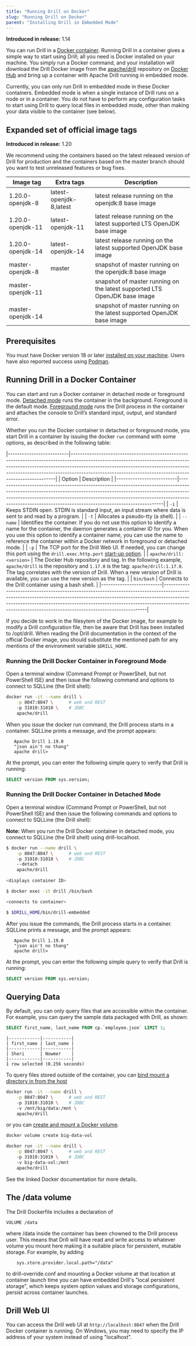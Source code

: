 ```yaml
---
title: "Running Drill on Docker"
slug: "Running Drill on Docker"
parent: "Installing Drill in Embedded Mode"
---
```


**Introduced in release:** 1.14

You can run Drill in a [Docker container](https://www.docker.com/what-container#/package_software).  Running Drill in a container gives a simple way to start using Drill; all you need is Docker installed on your machine.  You simply run a Docker command, and your installation will download the Drill Docker image from the [apache/drill](https://hub.docker.com/r/apache/drill) repository on [Docker Hub](https://docs.docker.com/docker-hub/) and bring up a container with Apache Drill running in embedded mode.

Currently, you can only run Drill in embedded mode in these Docker containers.  Embedded mode is when a single instance of Drill runs on a node or in a container. You do not have to perform any configuration tasks to start using Drill to query local files in embedded mode, other than making your data visible to the container (see below).

## Expanded set of official image tags

**Introduced in release:** 1.20

We recommend using the containers based on the latest released version of Drill for production and the containers based on the master branch should you want to test unreleased features or bug fixes.

| Image tag         | Extra tags              | Description                                                               |
| ----------------- | ----------------------- | ------------------------------------------------------------------------- |
| 1.20.0-openjdk-8  | latest-openjdk-8,latest | latest release running on the openjdk:8 base image                        |
| 1.20.0-openjdk-11 | latest-openjdk-11       | latest release running on the latest supported LTS OpenJDK base image     |
| 1.20.0-openjdk-14 | latest-openjdk-14       | latest release running on the latest supported OpenJDK base image         |
| master-openjdk-8  | master                  | snapshot of master running on the openjdk:8 base image                    |
| master-openjdk-11 |                         | snapshot of master running on the latest supported LTS OpenJDK base image |
| master-openjdk-14 |                         | snapshot of master running on the latest supported OpenJDK base image     |

## Prerequisites

You must have Docker version 18 or later [installed on your machine](https://docs.docker.com/install/).  Users have also reported success using [Podman](https://podman.io/).

## Running Drill in a Docker Container

You can start and run a Docker container in detached mode or foreground mode. [Detached mode]({{site.baseurl}}/docs/running-drill-on-docker/#running-the-drill-docker-container-in-detached-mode) runs the container in the background. Foreground is the default mode. [Foreground mode]({{site.baseurl}}/docs/running-drill-on-docker/#running-the-drill-docker-container-in-foreground-mode) runs the Drill process in the container and attaches the console to Drill’s standard input, output, and standard error.

Whether you run the Docker container in detached or foreground mode, you start Drill in a container by issuing the docker `run` command with some options, as described in the following table:


|--------------------------|-----------------------------------------------------------------------------------------------------------------------------------------------------------------------------------------------------------------------------------------------------------------------------------------------------------------|
| Option                   | Description                                                                                                                                                                                                                                                                                                     |
|--------------------------|-----------------------------------------------------------------------------------------------------------------------------------------------------------------------------------------------------------------------------------------------------------------------------------------------------------------|
| `-i`                     | Keeps STDIN open. STDIN is standard input, an input stream where data is sent to and read by a program.                                                                                                                                                                                                         |
| `-t`                     | Allocates a pseudo-tty (a shell).                                                                                                                                                                                                                                                                               |
| `--name`                 | Identifies the container. If you do not use this   option to identify a name for the container, the daemon generates a container ID for you. When you use this option to identify a container name,   you can use the name to reference the container within a Docker network in   foreground or detached mode. |
| `-p`                     | The TCP port for the Drill Web UI. If needed, you can   change this port using the `drill.exec.http.port` [start-up option]({{site.baseurl}}/docs/start-up-options/).                                                                                                                                           |
| `apache/drill:<version>` | The Docker Hub repository and tag. In the following   example, `apache/drill` is   the repository and `1.17.0`   is the tag:     `apache/drill:1.17.0`.     The tag correlates with the version of Drill. When a new version of Drill   is available, you can use the new version as the tag.                   |
| `bin/bash`               | Connects to the Drill container using a bash shell.                                                                                                                                                                                                                                                             |
|--------------------------|-----------------------------------------------------------------------------------------------------------------------------------------------------------------------------------------------------------------------------------------------------------------------------------------------------------------|

If you decide to work in the filesytem of the Docker image, for example to modify a Drill configuration file, then be aware that Drill has been installed to /opt/drill.  When reading the Drill documentation in the context of the official Docker image, you should substitute the mentioned path for any mentions of the environment variable `$DRILL_HOME`.

### Running the Drill Docker Container in Foreground Mode

Open a terminal window (Command Prompt or PowerShell, but not PowerShell ISE) and then issue the following command and options to connect to SQLLine (the Drill shell):
```sh
docker run -it --name drill \
	-p 8047:8047 \		# web and REST
	-p 31010:31010 \	# JDBC
	apache/drill
```

When you issue the docker run command, the Drill process starts in a container. SQLLine prints a message, and the prompt appears:

       Apache Drill 1.19.0
       "json ain't no thang"
       apache drill>

At the prompt, you can enter the following simple query to verify that Drill is running:
```sql
SELECT version FROM sys.version;
```

### Running the Drill Docker Container in Detached Mode

Open a terminal window (Command Prompt or PowerShell, but not PowerShell ISE) and then issue the following commands and options to connect to SQLLine (the Drill shell):

**Note:** When you run the Drill Docker container in detached mode, you connect to SQLLine (the Drill shell) using drill-localhost.
```sh
$ docker run --name drill \
	-p 8047:8047 \		# web and REST
	-p 31010:31010 \	# JDBC
	--detach
	apache/drill
	
<displays container ID>

$ docker exec -it drill /bin/bash

<connects to container>

$ $DRILL_HOME/bin/drill-embedded
```

After you issue the commands, the Drill process starts in a container. SQLLine prints a message, and the prompt appears:

       Apache Drill 1.19.0
       "json ain't no thang"
       apache drill>

At the prompt, you can enter the following simple query to verify that Drill is running:
```sql
SELECT version FROM sys.version;
```

## Querying Data

By default, you can only query files that are accessible within the container. For example, you can query the sample data packaged with Drill, as shown:

```sql
SELECT first_name, last_name FROM cp.`employee.json` LIMIT 1;
```
```
|------------|-----------|
| first_name | last_name |
|------------|-----------|
| Sheri      | Nowmer    |
|------------|-----------|
1 row selected (0.256 seconds)
```

To query files stored outside of the container, you can [bind mount a directory in from the host](https://docs.docker.com/storage/bind-mounts/)
```sh
docker run -it --name drill \
	-p 8047:8047 \		# web and REST
	-p 31010:31010 \	# JDBC
	-v /mnt/big/data:/mnt \
	apache/drill
```
or you can [create and mount a Docker volume](https://docs.docker.com/storage/volumes/).
```sh
docker volume create big-data-vol

docker run -it --name drill \
	-p 8047:8047 \		# web and REST
	-p 31010:31010 \	# JDBC
	-v big-data-vol:/mnt
    apache/drill
```

See the linked Docker documentation for more details.

## The /data volume

The Drill Dockerfile includes a declaration of
```
VOLUME /data
```
where /data inside the container has been chowned to the Drill process user.  This means that Drill will have read and write access to whatever volume you mount here making it a suitable place for persistent, mutable storage.  For example, by adding
```
   	sys.store.provider.local.path="/data"
```
to drill-override.conf and mounting a Docker volume at that location at container launch time you can have embedded Drill's "local persistent storage", which keeps system option values and storage configurations, persist across container launches.

## Drill Web UI

You can access the Drill web UI at `http://localhost:8047` when the Drill Docker container is running.  On Windows, you may need to specify the IP address of your system instead of using "localhost".

